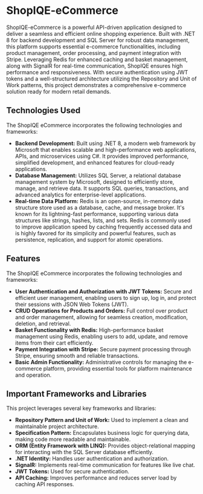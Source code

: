 # ShopIQE-eCommerce

ShopIQE-eCommerce is a powerful API-driven application designed to deliver a seamless and efficient online shopping experience. Built with .NET 8 for backend development and SQL Server for robust data management, this platform supports essential e-commerce functionalities, including product management, order processing, and payment integration with Stripe. Leveraging Redis for enhanced caching and basket management, along with SignalR for real-time communication, ShopIQE ensures high performance and responsiveness. With secure authentication using JWT tokens and a well-structured architecture utilizing the Repository and Unit of Work patterns, this project demonstrates a comprehensive e-commerce solution ready for modern retail demands.

## Technologies Used

The ShopIQE eCommerce incorporates the following technologies and frameworks:

- **Backend Development:** Built using .NET 8, a modern web framework by Microsoft that enables scalable and high-performance web applications, APIs, and microservices using C#. It provides improved performance, simplified development, and enhanced features for cloud-ready applications.
- **Database Management:** Utilizes SQL Server, a relational database management system by Microsoft, designed to efficiently store, manage, and retrieve data. It supports SQL queries, transactions, and advanced analytics for enterprise-level applications.
- **Real-time Data Platform:** Redis is an open-source, in-memory data structure store used as a database, cache, and message broker. It's known for its lightning-fast performance, supporting various data structures like strings, hashes, lists, and sets. Redis is commonly used to improve application speed by caching frequently accessed data and is highly favored for its simplicity and powerful features, such as persistence, replication, and support for atomic operations.

## Features

The ShopIQE eCommerce incorporates the following technologies and frameworks:

- **User Authentication and Authorization with JWT Tokens:** Secure and efficient user management, enabling users to sign up, log in, and protect their sessions with JSON Web Tokens (JWT).
- **CRUD Operations for Products and Orders:** Full control over product and order management, allowing for seamless creation, modification, deletion, and retrieval.
- **Basket Functionality with Redis:** High-performance basket management using Redis, enabling users to add, update, and remove items from their cart efficiently.
- **Payment Integration with Stripe:** Secure payment processing through Stripe, ensuring smooth and reliable transactions.
- **Basic Admin Functionality:** Administrative controls for managing the e-commerce platform, providing essential tools for platform maintenance and operation.

## Important Frameworks and Libraries

This project leverages several key frameworks and libraries:

- **Repository Pattern and Unit of Work:** Used to implement a clean and maintainable project architecture.
- **Specification Pattern:** Encapsulates business logic for querying data, making code more readable and maintainable.
- **ORM (Entity Framework with LINQ):** Provides object-relational mapping for interacting with the SQL Server database efficiently.
- **.NET Identity:** Handles user authentication and authorization.
- **SignalR:** Implements real-time communication for features like live chat.
- **JWT Tokens:** Used for secure authentication.
- **API Caching:** Improves performance and reduces server load by caching API responses.
